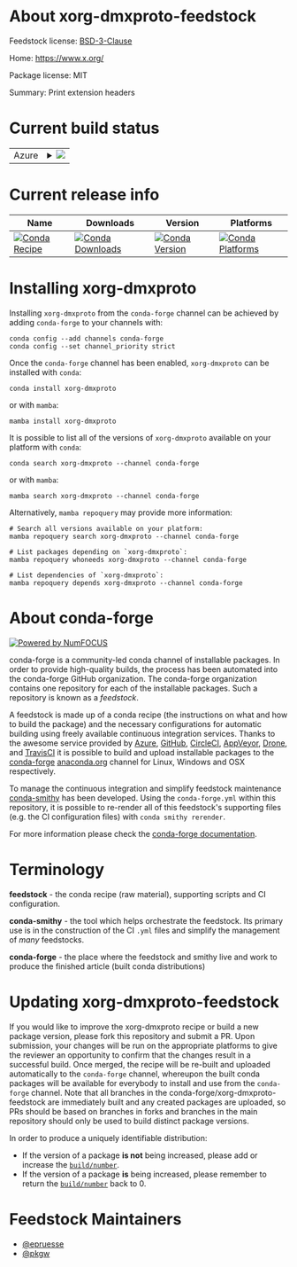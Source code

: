 About xorg-dmxproto-feedstock
=============================

Feedstock license: [BSD-3-Clause](https://github.com/conda-forge/xorg-dmxproto-feedstock/blob/main/LICENSE.txt)

Home: https://www.x.org/

Package license: MIT

Summary: Print extension headers

Current build status
====================


<table>
    
  <tr>
    <td>Azure</td>
    <td>
      <details>
        <summary>
          <a href="https://dev.azure.com/conda-forge/feedstock-builds/_build/latest?definitionId=2168&branchName=main">
            <img src="https://dev.azure.com/conda-forge/feedstock-builds/_apis/build/status/xorg-dmxproto-feedstock?branchName=main">
          </a>
        </summary>
        <table>
          <thead><tr><th>Variant</th><th>Status</th></tr></thead>
          <tbody><tr>
              <td>linux_64</td>
              <td>
                <a href="https://dev.azure.com/conda-forge/feedstock-builds/_build/latest?definitionId=2168&branchName=main">
                  <img src="https://dev.azure.com/conda-forge/feedstock-builds/_apis/build/status/xorg-dmxproto-feedstock?branchName=main&jobName=linux&configuration=linux%20linux_64_" alt="variant">
                </a>
              </td>
            </tr><tr>
              <td>osx_64</td>
              <td>
                <a href="https://dev.azure.com/conda-forge/feedstock-builds/_build/latest?definitionId=2168&branchName=main">
                  <img src="https://dev.azure.com/conda-forge/feedstock-builds/_apis/build/status/xorg-dmxproto-feedstock?branchName=main&jobName=osx&configuration=osx%20osx_64_" alt="variant">
                </a>
              </td>
            </tr><tr>
              <td>win_64</td>
              <td>
                <a href="https://dev.azure.com/conda-forge/feedstock-builds/_build/latest?definitionId=2168&branchName=main">
                  <img src="https://dev.azure.com/conda-forge/feedstock-builds/_apis/build/status/xorg-dmxproto-feedstock?branchName=main&jobName=win&configuration=win%20win_64_" alt="variant">
                </a>
              </td>
            </tr>
          </tbody>
        </table>
      </details>
    </td>
  </tr>
</table>

Current release info
====================

| Name | Downloads | Version | Platforms |
| --- | --- | --- | --- |
| [![Conda Recipe](https://img.shields.io/badge/recipe-xorg--dmxproto-green.svg)](https://anaconda.org/conda-forge/xorg-dmxproto) | [![Conda Downloads](https://img.shields.io/conda/dn/conda-forge/xorg-dmxproto.svg)](https://anaconda.org/conda-forge/xorg-dmxproto) | [![Conda Version](https://img.shields.io/conda/vn/conda-forge/xorg-dmxproto.svg)](https://anaconda.org/conda-forge/xorg-dmxproto) | [![Conda Platforms](https://img.shields.io/conda/pn/conda-forge/xorg-dmxproto.svg)](https://anaconda.org/conda-forge/xorg-dmxproto) |

Installing xorg-dmxproto
========================

Installing `xorg-dmxproto` from the `conda-forge` channel can be achieved by adding `conda-forge` to your channels with:

```
conda config --add channels conda-forge
conda config --set channel_priority strict
```

Once the `conda-forge` channel has been enabled, `xorg-dmxproto` can be installed with `conda`:

```
conda install xorg-dmxproto
```

or with `mamba`:

```
mamba install xorg-dmxproto
```

It is possible to list all of the versions of `xorg-dmxproto` available on your platform with `conda`:

```
conda search xorg-dmxproto --channel conda-forge
```

or with `mamba`:

```
mamba search xorg-dmxproto --channel conda-forge
```

Alternatively, `mamba repoquery` may provide more information:

```
# Search all versions available on your platform:
mamba repoquery search xorg-dmxproto --channel conda-forge

# List packages depending on `xorg-dmxproto`:
mamba repoquery whoneeds xorg-dmxproto --channel conda-forge

# List dependencies of `xorg-dmxproto`:
mamba repoquery depends xorg-dmxproto --channel conda-forge
```


About conda-forge
=================

[![Powered by
NumFOCUS](https://img.shields.io/badge/powered%20by-NumFOCUS-orange.svg?style=flat&colorA=E1523D&colorB=007D8A)](https://numfocus.org)

conda-forge is a community-led conda channel of installable packages.
In order to provide high-quality builds, the process has been automated into the
conda-forge GitHub organization. The conda-forge organization contains one repository
for each of the installable packages. Such a repository is known as a *feedstock*.

A feedstock is made up of a conda recipe (the instructions on what and how to build
the package) and the necessary configurations for automatic building using freely
available continuous integration services. Thanks to the awesome service provided by
[Azure](https://azure.microsoft.com/en-us/services/devops/), [GitHub](https://github.com/),
[CircleCI](https://circleci.com/), [AppVeyor](https://www.appveyor.com/),
[Drone](https://cloud.drone.io/welcome), and [TravisCI](https://travis-ci.com/)
it is possible to build and upload installable packages to the
[conda-forge](https://anaconda.org/conda-forge) [anaconda.org](https://anaconda.org/)
channel for Linux, Windows and OSX respectively.

To manage the continuous integration and simplify feedstock maintenance
[conda-smithy](https://github.com/conda-forge/conda-smithy) has been developed.
Using the ``conda-forge.yml`` within this repository, it is possible to re-render all of
this feedstock's supporting files (e.g. the CI configuration files) with ``conda smithy rerender``.

For more information please check the [conda-forge documentation](https://conda-forge.org/docs/).

Terminology
===========

**feedstock** - the conda recipe (raw material), supporting scripts and CI configuration.

**conda-smithy** - the tool which helps orchestrate the feedstock.
                   Its primary use is in the construction of the CI ``.yml`` files
                   and simplify the management of *many* feedstocks.

**conda-forge** - the place where the feedstock and smithy live and work to
                  produce the finished article (built conda distributions)


Updating xorg-dmxproto-feedstock
================================

If you would like to improve the xorg-dmxproto recipe or build a new
package version, please fork this repository and submit a PR. Upon submission,
your changes will be run on the appropriate platforms to give the reviewer an
opportunity to confirm that the changes result in a successful build. Once
merged, the recipe will be re-built and uploaded automatically to the
`conda-forge` channel, whereupon the built conda packages will be available for
everybody to install and use from the `conda-forge` channel.
Note that all branches in the conda-forge/xorg-dmxproto-feedstock are
immediately built and any created packages are uploaded, so PRs should be based
on branches in forks and branches in the main repository should only be used to
build distinct package versions.

In order to produce a uniquely identifiable distribution:
 * If the version of a package **is not** being increased, please add or increase
   the [``build/number``](https://docs.conda.io/projects/conda-build/en/latest/resources/define-metadata.html#build-number-and-string).
 * If the version of a package **is** being increased, please remember to return
   the [``build/number``](https://docs.conda.io/projects/conda-build/en/latest/resources/define-metadata.html#build-number-and-string)
   back to 0.

Feedstock Maintainers
=====================

* [@epruesse](https://github.com/epruesse/)
* [@pkgw](https://github.com/pkgw/)

